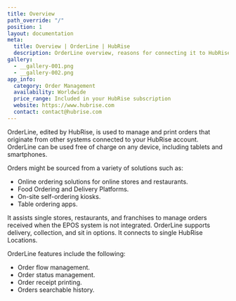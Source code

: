 ```yaml
---
title: Overview
path_override: "/"
position: 1
layout: documentation
meta:
  title: Overview | OrderLine | HubRise
  description: OrderLine overview, reasons for connecting it to HubRise and summary of integrated features. Synchronise data between your EPOS and your apps.
gallery:
  - __gallery-001.png
  - __gallery-002.png
app_info:
  category: Order Management
  availability: Worldwide
  price_range: Included in your HubRise subscription
  website: https://www.hubrise.com
  contact: contact@hubrise.com
---
```


OrderLine, edited by HubRise, is used to manage and print orders that originate from other systems connected to your HubRise account. OrderLine can be used free of charge on any device, including tablets and smartphones.

Orders might be sourced from a variety of solutions such as:

- Online ordering solutions for online stores and restaurants.
- Food Ordering and Delivery Platforms.
- On-site self-ordering kiosks.
- Table ordering apps.

It assists single stores, restaurants, and franchises to manage orders received when the EPOS system is not integrated. OrderLine supports delivery, collection, and sit in options. It connects to single HubRise Locations.

OrderLine features include the following:

- Order flow management.
- Order status management.
- Order receipt printing.
- Orders searchable history.
